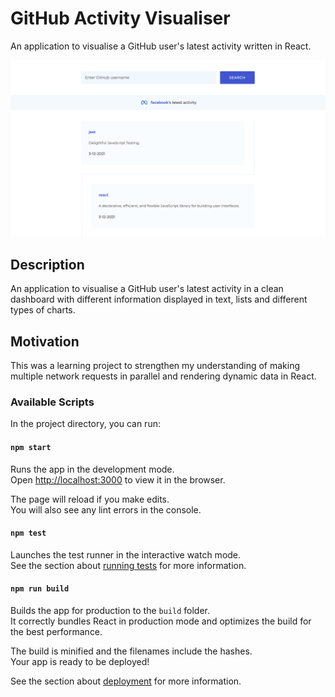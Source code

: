 # GitHub Activity Visualiser

An application to visualise a GitHub user's latest activity written in React.

![GitHub Activity Visualiser](documentation/github-activity-visualiser.png)

## Description

An application to visualise a GitHub user's latest activity in a clean dashboard with different information displayed in text, lists and different types of charts. 

## Motivation

This was a learning project to strengthen my understanding of making multiple network requests in parallel and rendering dynamic data in React.

### Available Scripts

In the project directory, you can run:

#### `npm start`

Runs the app in the development mode.\
Open [http://localhost:3000](http://localhost:3000) to view it in the browser.

The page will reload if you make edits.\
You will also see any lint errors in the console.

#### `npm test`

Launches the test runner in the interactive watch mode.\
See the section about [running tests](https://facebook.github.io/create-react-app/docs/running-tests) for more information.

#### `npm run build`

Builds the app for production to the `build` folder.\
It correctly bundles React in production mode and optimizes the build for the best performance.

The build is minified and the filenames include the hashes.\
Your app is ready to be deployed!

See the section about [deployment](https://facebook.github.io/create-react-app/docs/deployment) for more information.
